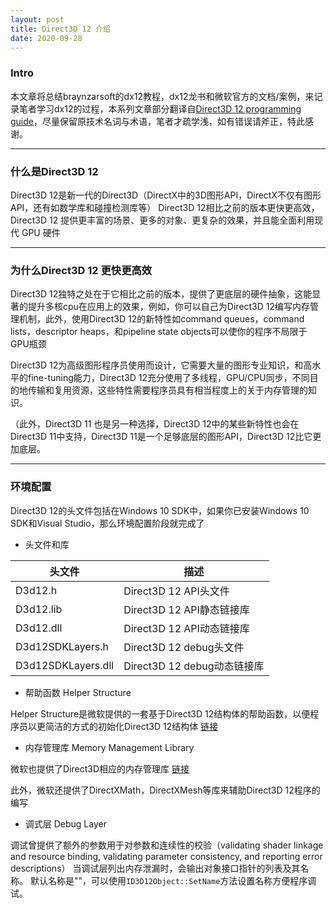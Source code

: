 ```yaml
---
layout: post
title: Direct3D 12 介绍
date: 2020-09-28
---
```



### Intro
本文章将总结braynzarsoft的dx12教程，dx12龙书和微软官方的文档/案例，来记录笔者学习dx12的过程，本系列文章部分翻译自[Direct3D 12 programming guide](https://docs.microsoft.com/en-us/windows/win32/direct3d12/directx-12-programming-guide)，尽量保留原技术名词与术语，笔者才疏学浅，如有错误请斧正，特此感谢。
<!-- dx12龙书译本晦涩难懂，各种名词的解释，渲染流程讲很混乱，书中的代码写的跨度也很大，不太好理解， -->

---

### 什么是Direct3D 12

Direct3D 12是新一代的Direct3D（DirectX中的3D图形API，DirectX不仅有图形API，还有如数学库和碰撞检测库等）
Direct3D 12相比之前的版本更快更高效，Direct3D 12 提供更丰富的场景、更多的对象、更复杂的效果，并且能全面利用现代 GPU 硬件

---

### 为什么Direct3D 12 更快更高效

Direct3D 12独特之处在于它相比之前的版本，提供了更底层的硬件抽象，这能显著的提升多核cpu在应用上的效果，例如，你可以自己为Direct3D 12编写内存管理机制，此外，使用Direct3D 12的新特性如command queues，command lists，descriptor heaps，和pipeline state objects可以使你的程序不局限于GPU瓶颈

Direct3D 12为高级图形程序员使用而设计，它需要大量的图形专业知识，和高水平的fine-tuning能力，Direct3D 12充分使用了多线程，GPU/CPU同步，不同目的地传输和复用资源，这些特性需要程序员具有相当程度上的关于内存管理的知识。

（此外，Direct3D 11 也是另一种选择，Direct3D 12中的某些新特性也会在Direct3D 11中支持，Direct3D 11是一个足够底层的图形API，Direct3D 12比它更加底层。

---

### 环境配置

Direct3D 12的头文件包括在Windows 10 SDK中，如果你已安装Windows 10 SDK和Visual Studio，那么环境配置阶段就完成了

- 头文件和库

| 头文件             | 描述                        |
| ------------------ | --------------------------- |
| D3d12.h            | Direct3D 12 API头文件       |
| D3d12.lib          | Direct3D 12 API静态链接库   |
| D3d12.dll          | Direct3D 12 API动态链接库   |
| D3d12SDKLayers.h   | Direct3D 12 debug头文件     |
| D3d12SDKLayers.dll | Direct3D 12 debug动态链接库 |

- 帮助函数 Helper Structure
  
Helper Structure是微软提供的一套基于Direct3D 12结构体的帮助函数，以便程序员以更简洁的方式的初始化Direct3D 12结构体 [链接](https://github.com/Microsoft/DirectX-Graphics-Samples/tree/master/Libraries/D3DX12)

- 内存管理库 Memory Management Library

微软也提供了Direct3D相应的内存管理库
[链接](https://github.com/microsoft/DirectX-Graphics-Samples/tree/master/Libraries/D3DX12Residency)

此外，微软还提供了DirectXMath，DirectXMesh等库来辅助Direct3D 12程序的编写

-  调式层  Debug Layer

调试曾提供了额外的参数用于对参数和连续性的校验（validating shader linkage and resource binding, validating parameter consistency, and reporting error descriptions）
当调试层列出内存泄漏时，会输出对象接口指针的列表及其名称。 默认名称是"<unnamed>"，可以使用`ID3D12Object::SetName`方法设置名称方便程序调试。

